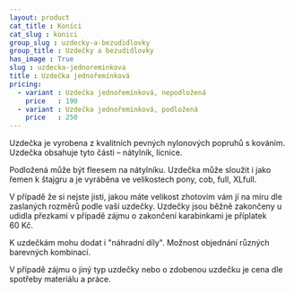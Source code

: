 ```yaml
---
layout: product
cat_title : Koníci
cat_slug : konici
group_slug : uzdecky-a-bezudidlovky
group_title : Uzdečky a bezudidlovky
has_image : True
slug : uzdecka-jednoreminkova
title : Uzdečka jednořemínková
pricing:
  - variant : Uzdečka jednořemínková, nepodložená
    price   : 190
  - variant : Uzdečka jednořemínková, podložená
    price   : 250
---
```


Uzdečka je vyrobena z kvalitních pevných nylonových popruhů s kováním. 
Uzdečka obsahuje tyto části – nátylník, lícnice.

Podložená může být fleesem na nátylníku.
Uzdečka může sloužit i jako řemen k štajgru a je vyráběna ve velikostech pony, cob, full, XLfull. 

V případě že si nejste jisti, jakou máte velikost zhotovím vám jí na míru dle zaslaných rozměrů podle vaší uzdečky.
Uzdečky jsou běžně zakončeny u udidla přezkami v případě zájmu o zakončení karabinkami je příplatek 60&nbsp;Kč.

K uzdečkám mohu dodat i "náhradní díly".
Možnost objednání různých barevných kombinací.

V případě zájmu o jiný typ uzdečky nebo o zdobenou uzdečku je cena dle spotřeby materiálu a práce.

